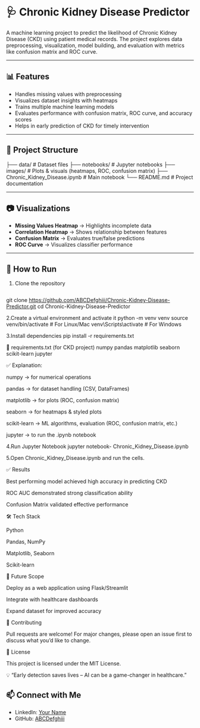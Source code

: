 # 🩺 Chronic Kidney Disease Predictor

A machine learning project to predict the likelihood of Chronic Kidney Disease (CKD) using patient medical records. The project explores data preprocessing, visualization, model building, and evaluation with metrics like confusion matrix and ROC curve.

---

## 📊 Features
- Handles missing values with preprocessing  
- Visualizes dataset insights with heatmaps  
- Trains multiple machine learning models  
- Evaluates performance with confusion matrix, ROC curve, and accuracy scores  
- Helps in early prediction of CKD for timely intervention  

---

## 📂 Project Structure
├── data/ # Dataset files
├── notebooks/ # Jupyter notebooks
├── images/ # Plots & visuals (heatmaps, ROC, confusion matrix)
├── Chronic_Kidney_Disease.ipynb # Main notebook
└── README.md # Project documentation

---

## 📷 Visualizations
- **Missing Values Heatmap** → Highlights incomplete data  
- **Correlation Heatmap** → Shows relationship between features  
- **Confusion Matrix** → Evaluates true/false predictions  
- **ROC Curve** → Visualizes classifier performance  

---

## 🚀 How to Run

1. Clone the repository  
   ```bash
  git clone https://github.com/ABCDefghiii/Chronic-Kidney-Disease-Predictor.git
   cd Chronic-Kidney-Disease-Predictor


2.Create a virtual environment and activate it 
python -m venv venv
source venv/bin/activate   # For Linux/Mac
venv\Scripts\activate      # For Windows

3.Install dependencies
pip install -r requirements.txt

📄 requirements.txt (for CKD project)
numpy
pandas
matplotlib
seaborn
scikit-learn
jupyter

✅ Explanation:

numpy → for numerical operations

pandas → for dataset handling (CSV, DataFrames)

matplotlib → for plots (ROC, confusion matrix)

seaborn → for heatmaps & styled plots

scikit-learn → ML algorithms, evaluation (ROC, confusion matrix, etc.)

jupyter → to run the .ipynb notebook



4.Run Jupyter Notebook
jupyter notebook- Chronic_Kidney_Disease.ipynb

5.Open Chronic_Kidney_Disease.ipynb and run the cells.

✅ Results

Best performing model achieved high accuracy in predicting CKD

ROC AUC demonstrated strong classification ability

Confusion Matrix validated effective performance

🛠️ Tech Stack

Python

Pandas, NumPy

Matplotlib, Seaborn

Scikit-learn


📌 Future Scope

Deploy as a web application using Flask/Streamlit

Integrate with healthcare dashboards

Expand dataset for improved accuracy


🤝 Contributing

Pull requests are welcome! For major changes, please open an issue first to discuss what you’d like to change.


📜 License

This project is licensed under the MIT License.

💡 “Early detection saves lives – AI can be a game-changer in healthcare.”


## 📫 Connect with Me
- LinkedIn: [Your Name]( http://www.linkedin.com/in/shruthihaasini-karri-302a1a289)
- GitHub: [ABCDefghiii](https://github.com/ABCDefghiii)
   

